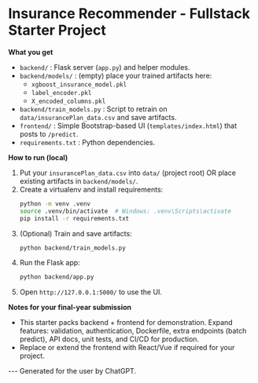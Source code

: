 # Insurance Recommender - Fullstack Starter Project

**What you get**
- `backend/` : Flask server (`app.py`) and helper modules.
- `backend/models/` : (empty) place your trained artifacts here:
    - `xgboost_insurance_model.pkl`
    - `label_encoder.pkl`
    - `X_encoded_columns.pkl`
- `backend/train_models.py` : Script to retrain on `data/insurancePlan_data.csv` and save artifacts.
- `frontend/` : Simple Bootstrap-based UI (`templates/index.html`) that posts to `/predict`.
- `requirements.txt` : Python dependencies.

**How to run (local)**
1. Put your `insurancePlan_data.csv` into `data/` (project root) OR place existing artifacts in `backend/models/`.
2. Create a virtualenv and install requirements:
   ```bash
   python -m venv .venv
   source .venv/bin/activate  # Windows: .venv\Scripts\activate
   pip install -r requirements.txt
   ```
3. (Optional) Train and save artifacts:
   ```bash
   python backend/train_models.py
   ```
4. Run the Flask app:
   ```bash
   python backend/app.py
   ```
5. Open `http://127.0.0.1:5000/` to use the UI.

**Notes for your final-year submission**
- This starter packs backend + frontend for demonstration. Expand features: validation, authentication, Dockerfile, extra endpoints (batch predict), API docs, unit tests, and CI/CD for production.
- Replace or extend the frontend with React/Vue if required for your project.

--- Generated for the user by ChatGPT.
